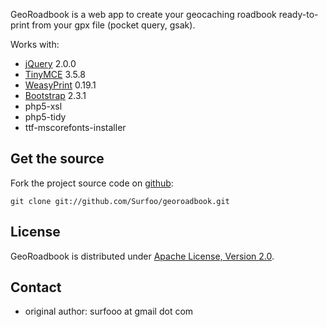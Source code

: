 GeoRoadbook is a web app to create your geocaching roadbook ready-to-print from your gpx file (pocket query, gsak).

Works with:
* [jQuery](http://jquery.com/) 2.0.0
* [TinyMCE](http://www.tinymce.com/) 3.5.8
* [WeasyPrint](http://www.weasyprint.org/) 0.19.1
* [Bootstrap](http://twitter.github.io/bootstrap/) 2.3.1
* php5-xsl
* php5-tidy
* ttf-mscorefonts-installer

Get the source
--------------

Fork the project source code on [github](https://github.com/Surfoo/georoadbook/):

    git clone git://github.com/Surfoo/georoadbook.git

License
-------

GeoRoadbook is distributed under [Apache License, Version 2.0](http://www.apache.org/licenses/LICENSE-2.0).

Contact
-------

- original author: surfooo at gmail dot com
